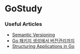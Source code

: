 # GoStudy  

### Useful Articles
* [Semantic Versioning](https://semver.org/)
* [Go 패키지 생성에서 버전관리까지](https://blog.breezymind.com/2018/11/12/go-%ED%8C%A8%ED%82%A4%EC%A7%80-%EC%83%9D%EC%84%B1%EC%97%90%EC%84%9C-%EB%B2%84%EC%A0%84%EA%B4%80%EB%A6%AC%EA%B9%8C%EC%A7%80/)
* [Structuring Applications in Go](https://medium.com/@benbjohnson/structuring-applications-in-go-3b04be4ff091)
